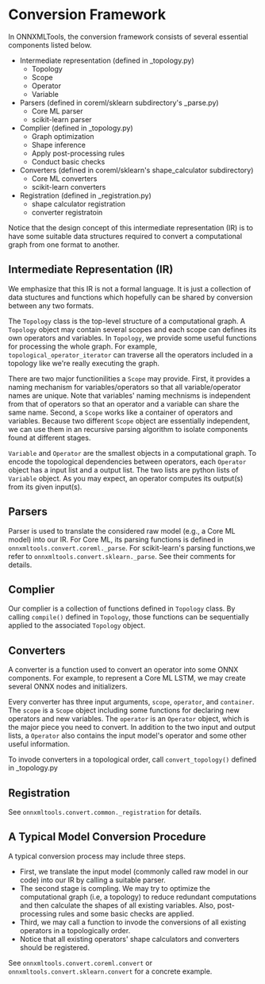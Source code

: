 # Conversion Framework

In ONNXMLTools, the conversion framework consists of several essential components listed below.

* Intermediate representation (defined in _topology.py)
    * Topology
    * Scope
    * Operator
    * Variable
* Parsers (defined in coreml/sklearn subdirectory's _parse.py)
    * Core ML parser
    * scikit-learn parser
* Complier (defined in _topology.py)
    * Graph optimization
    * Shape inference
    * Apply post-processing rules
    * Conduct basic checks
* Converters (defined in coreml/sklearn's shape_calculator subdirectory)
    * Core ML converters
    * scikit-learn converters
* Registration (defined in _registration.py)
    * shape calculator registration
    * converter registratoin

Notice that the design concept of this intermediate representation (IR) is to have some suitable data structures required to convert a computational graph from one format to another.

## Intermediate Representation (IR)

We emphasize that this IR is not a formal language. It is just a collection of data stuctures and functions which hopefully can be shared by conversion between any two formats.

The `Topology` class is the top-level structure of a computational graph. A `Topology` object may contain several scopes and each scope can defines its own operators and variables. In `Topology`, we provide some useful functions for processing the whole graph. For example, `topological_operator_iterator` can traverse all the operators included in a topology like we're really executing the graph.

There are two major functionilities a `Scope` may provide. First, it provides a naming mechanism for variables/operators so that all variable/operator names are unique. Note that variables' naming mechnisms is independent from that of operators so that an operator and a variable can share the same name. Second, a `Scope` works like a container of operators and variables. Because two different `Scope` object are essentially independent, we can use them in an recursive parsing algorithm to isolate components found at different stages.

`Variable` and `Operator` are the smallest objects in a computational graph. To encode the topological dependencies between operators, each `Operator` object has a input list and a output list. The two lists are python lists of `Variable` object. As you may expect, an operator computes its output(s) from its given input(s).

## Parsers

Parser is used to translate the considered raw model (e.g., a Core ML model) into our IR. For Core ML, its parsing functions is defined in
`onnxmltools.convert.coreml._parse`. For scikit-learn's parsing functions,we refer to `onnxmltools.convert.sklearn._parse`.  See their comments for details.

## Complier

Our complier is a collection of functions defined in `Topology` class. By calling `compile()` defined in `Topology`, those functions can be sequentially applied to the associated `Topology` object.

## Converters

A converter is a function used to convert an operator into some ONNX components. For example, to represent a Core ML LSTM, we may create several ONNX nodes and initializers.

Every converter has three input arguments, `scope`, `operator`, and `container`. The `scope` is a `Scope` object including some functions for declaring new operators and new variables. The `operator` is an `Operator` object, which is the major piece you need to convert. In addition to the two input and output lists, a `Operator` also contains the input model's operator and some other useful information.

To invode converters in a topological order, call `convert_topology()` defined in _topology.py

## Registration

See `onnxmltools.convert.common._registration` for details.

## A Typical Model Conversion Procedure

 A typical conversion process may include three steps.

* First, we translate the input model (commonly called raw model in our code) into our IR by calling a suitable parser.
* The second stage is compling. We may try to optimize the computational graph (i.e, a topology) to reduce redundant computations and then calculate the shapes of all existing variables. Also, post-processing rules and some basic checks are applied.
* Third, we may call a function to invode the conversions of all existing operators in a topologically order.
* Notice that all existing operators' shape calculators and converters should be registered.

See `onnxmltools.convert.coreml.convert` or `onnxmltools.convert.sklearn.convert` for a concrete example.